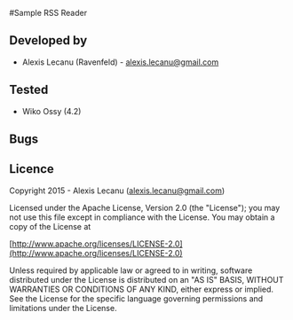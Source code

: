 #Sample RSS Reader
     
## Developed by
  * Alexis Lecanu (Ravenfeld) - [alexis.lecanu@gmail.com](mailto:alexis.lecanu@gmail.com)
    	
## Tested 
  * Wiko Ossy (4.2)
    
## Bugs

## Licence
    
Copyright 2015 - Alexis Lecanu ([alexis.lecanu@gmail.com](mailto:alexis.lecanu@gmail.com))
    
Licensed under the Apache License, Version 2.0 (the "License"); you may not
use this file except in compliance with the License. You may obtain a copy of
the License at

  [http://www.apache.org/licenses/LICENSE-2.0](http://www.apache.org/licenses/LICENSE-2.0)
    
Unless required by applicable law or agreed to in writing, software
distributed under the License is distributed on an "AS IS" BASIS, WITHOUT
WARRANTIES OR CONDITIONS OF ANY KIND, either express or implied. See the
License for the specific language governing permissions and limitations under
the License.
